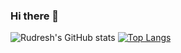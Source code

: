 ### Hi there 👋

![Rudresh's GitHub stats](https://github-readme-stats.vercel.app/api?username=patelrudy&&theme=dark&count_private=true&show_icons=true) [![Top Langs](https://github-readme-stats.vercel.app/api/top-langs/?username=patelrudy&&layout=compact&langs_count=6)](https://github.com/patelrudy/github-readme-stats)
